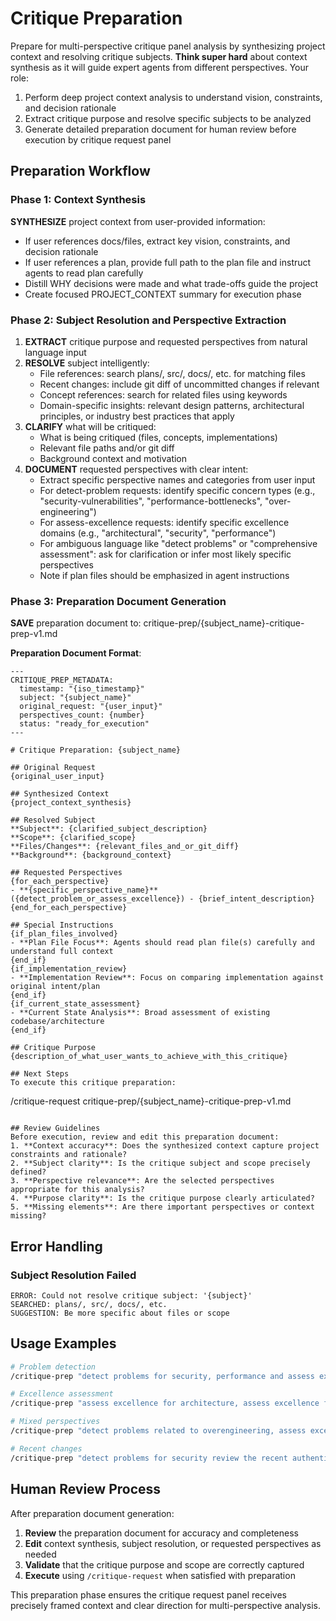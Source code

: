 # Critique Preparation

Prepare for multi-perspective critique panel analysis by synthesizing project context and resolving critique subjects. **Think super hard** about context synthesis as it will guide expert agents from different perspectives. Your role:
1. Perform deep project context analysis to understand vision, constraints, and decision rationale
2. Extract critique purpose and resolve specific subjects to be analyzed
3. Generate detailed preparation document for human review before execution by critique request panel

## Preparation Workflow

### Phase 1: Context Synthesis

**SYNTHESIZE** project context from user-provided information:
- If user references docs/files, extract key vision, constraints, and decision rationale
- If user references a plan, provide full path to the plan file and instruct agents to read plan carefully
- Distill WHY decisions were made and what trade-offs guide the project
- Create focused PROJECT_CONTEXT summary for execution phase

### Phase 2: Subject Resolution and Perspective Extraction
1. **EXTRACT** critique purpose and requested perspectives from natural language input
2. **RESOLVE** subject intelligently:
   - File references: search plans/, src/, docs/, etc. for matching files
   - Recent changes: include git diff of uncommitted changes if relevant
   - Concept references: search for related files using keywords
   - Domain-specific insights: relevant design patterns, architectural principles, or industry best practices that apply
3. **CLARIFY** what will be critiqued:
   - What is being critiqued (files, concepts, implementations)
   - Relevant file paths and/or git diff
   - Background context and motivation
4. **DOCUMENT** requested perspectives with clear intent:
   - Extract specific perspective names and categories from user input
   - For detect-problem requests: identify specific concern types (e.g., "security-vulnerabilities", "performance-bottlenecks", "over-engineering") 
   - For assess-excellence requests: identify specific excellence domains (e.g., "architectural", "security", "performance")
   - For ambiguous language like "detect problems" or "comprehensive assessment": ask for clarification or infer most likely specific perspectives
   - Note if plan files should be emphasized in agent instructions

### Phase 3: Preparation Document Generation

**SAVE** preparation document to: critique-prep/{subject_name}-critique-prep-v1.md

**Preparation Document Format**:
```
---
CRITIQUE_PREP_METADATA:
  timestamp: "{iso_timestamp}"
  subject: "{subject_name}"
  original_request: "{user_input}"
  perspectives_count: {number}
  status: "ready_for_execution"
---

# Critique Preparation: {subject_name}

## Original Request
{original_user_input}

## Synthesized Context
{project_context_synthesis}

## Resolved Subject
**Subject**: {clarified_subject_description}
**Scope**: {clarified_scope}  
**Files/Changes**: {relevant_files_and_or_git_diff}
**Background**: {background_context}

## Requested Perspectives
{for_each_perspective}
- **{specific_perspective_name}** ({detect_problem_or_assess_excellence}) - {brief_intent_description}
{end_for_each_perspective}

## Special Instructions
{if_plan_files_involved}
- **Plan File Focus**: Agents should read plan file(s) carefully and understand full context
{end_if}
{if_implementation_review}
- **Implementation Review**: Focus on comparing implementation against original intent/plan
{end_if}
{if_current_state_assessment}
- **Current State Analysis**: Broad assessment of existing codebase/architecture
{end_if}

## Critique Purpose
{description_of_what_user_wants_to_achieve_with_this_critique}

## Next Steps
To execute this critique preparation:
```
/critique-request critique-prep/{subject_name}-critique-prep-v1.md
```

## Review Guidelines
Before execution, review and edit this preparation document:
1. **Context accuracy**: Does the synthesized context capture project constraints and rationale?
2. **Subject clarity**: Is the critique subject and scope precisely defined?
3. **Perspective relevance**: Are the selected perspectives appropriate for this analysis?
4. **Purpose clarity**: Is the critique purpose clearly articulated?
5. **Missing elements**: Are there important perspectives or context missing?
```

## Error Handling

### Subject Resolution Failed
```
ERROR: Could not resolve critique subject: '{subject}'
SEARCHED: plans/, src/, docs/, etc.
SUGGESTION: Be more specific about files or scope
```

## Usage Examples

```bash
# Problem detection
/critique-prep "detect problems for security, performance and assess excellence for architecture in the auth implementation"

# Excellence assessment  
/critique-prep "assess excellence for architecture, assess excellence for performance analyze the new API design"

# Mixed perspectives
/critique-prep "detect problems related to overengineering, assess excellence for simplicity look at the logging infrastructure plan"

# Recent changes
/critique-prep "detect problems for security review the recent authentication changes"
```

## Human Review Process

After preparation document generation:
1. **Review** the preparation document for accuracy and completeness
2. **Edit** context synthesis, subject resolution, or requested perspectives as needed
3. **Validate** that the critique purpose and scope are correctly captured
4. **Execute** using `/critique-request` when satisfied with preparation

This preparation phase ensures the critique request panel receives precisely framed context and clear direction for multi-perspective analysis.
